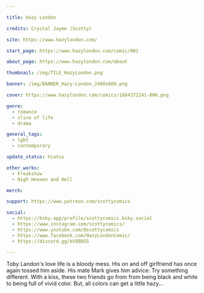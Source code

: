 ```yaml
---

title: Hazy London

credits: Crystal Jayme (Scotty)

site: https://www.hazylondon.com/

start_page: https://www.hazylondon.com/comic/001

about_page: https://www.hazylondon.com/about

thumbnail: /img/TILE_HazyLondon.png

banner: /img/BANNER_Hazy-London_2400x600.png

cover: https://www.hazylondon.com/comics/1684372241-000.png

genre:
  - romance
  - slice of life
  - drama

general_tags: 
  - lgbt
  - contemporary 

update_status: hiatus

other_works:
  - Freakshow
  - Nigh Heaven and Hell

merch: 

support: https://www.patreon.com/scottycomics

social: 
  - https://bsky.app/profile/scottycomics.bsky.social
  - https://www.instagram.com/scottycomics/
  - https://www.youtube.com/@scottycomics
  - https://www.facebook.com/HazyLondonComic/
  - https://discord.gg/kV88DG5

---
```


Toby Landon's love life is a bloody mess. His on and off girlfriend has once again tossed him aside. His mate Mark gives him advice: Try something different. With a kiss, these two friends go from from being black and white to being full of vivid color. But, all colors can get a little hazy...